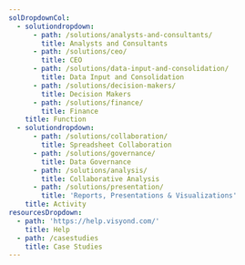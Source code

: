```yaml
---
solDropdownCol:
  - solutiondropdown:
      - path: /solutions/analysts-and-consultants/
        title: Analysts and Consultants
      - path: /solutions/ceo/
        title: CEO
      - path: /solutions/data-input-and-consolidation/
        title: Data Input and Consolidation
      - path: /solutions/decision-makers/
        title: Decision Makers
      - path: /solutions/finance/
        title: Finance
    title: Function
  - solutiondropdown:
      - path: /solutions/collaboration/
        title: Spreadsheet Collaboration
      - path: /solutions/governance/
        title: Data Governance
      - path: /solutions/analysis/
        title: Collaborative Analysis
      - path: /solutions/presentation/
        title: 'Reports, Presentations & Visualizations'
    title: Activity
resourcesDropdown:
  - path: 'https://help.visyond.com/'
    title: Help
  - path: /casestudies
    title: Case Studies
---
```


